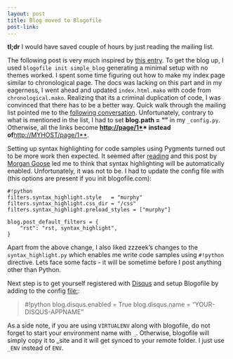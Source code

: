 ```yaml
---
layout: post
title: Blog moved to Blogofile
post-link:
---
```

**tl;dr** I would have saved couple of hours by just reading the mailing
list.

The following post is very much inspired by [this entry][]. To get the
blog up, I used `blogofile init simple_blog` generating a minimal setup
with no themes worked. I spent some time figuring out how to make my
index page similar to chronological page. The docs was lacking on this
part and in my eagerness, I went ahead and updated `index.html.mako`
with code from `chronological.mako`. Realizing that its a criminal
duplication of code, I was convinced that there has to be a better way.
Quick walk through the mailing list pointed me to the [following
conversation][]. Unfortunately, contrary to what is mentioned in the
list, I had to set **blog.path = “”** in my `_config.py`. Otherwise, all
the links become **[http://page/1\*][]\* instead
of**[http://MYHOST/page/1\*\*][].

Setting up syntax highlighting for code samples using Pygments turned
out to be more work then expected. It seemed after [reading][] and this
post by [Morgan Goose][] led me to think that syntax highlighting will
be automatically enabled. Unfortunately, it was not to be. I had to
update the config file with (this options are present if you init
blogofile.com):

    #!python
    filters.syntax_highlight.style   = "murphy"
    filters.syntax_highlight.css_dir = "/css"
    filters.syntax_highlight.preload_styles = ["murphy"]

    blog.post_default_filters = {
        "rst": "rst, syntax_highlight",
    }

Apart from the above change, I also liked zzzeek’s changes to the
`syntax_highlight.py` which enables me write code samples using
`#!python` directive. Lets face some facts - it will be sometime before
I post anything other than Python.

Next step is to get yourself registered with [Disqus][] and setup
Blogofile by adding to the config [file:][]:

> \#!python blog.disqus.enabled = True blog.disqus.name =
> “YOUR-DISQUS-APPNAME”

As a side note, if you are using `VIRTUALENV` along with blogofile, do
not forget to start your environment name with `_`. Otherwise, blogofile
will simply copy it to \_site and it will get synced to your remote
folder. I just use `_ENV` instead of `ENV`.

  [this entry]: http://techspot.zzzeek.org/2010/12/06/my-blogofile-hacks/
  [following conversation]: http://groups.google.com/group/blogofile-discuss/browse_thread/thread/292c32bfe35b8466
  [http://page/1\*]: http://page/1*
  [http://MYHOST/page/1\*\*]: http://MYHOST/page/1**
  [reading]: http://www.blogofile.com/demo/sample_posts.html
  [Morgan Goose]: http://morgangoose.com/blog/2010/09/28/switching-to-blogofile/
  [Disqus]: http://www.disqus.com
  [file:]: file:
